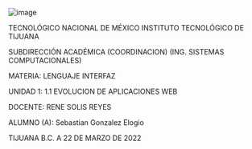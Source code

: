 ![image](https://user-images.githubusercontent.com/77412917/159584599-88333855-a72c-4a81-a65a-f5cb961eaed9.png)


TECNOLÓGICO NACIONAL DE MÉXICO INSTITUTO TECNOLÓGICO DE TIJUANA

SUBDIRECCIÓN ACADÉMICA (COORDINACION) (ING. SISTEMAS COMPUTACIONALES)

MATERIA: LENGUAJE INTERFAZ

UNIDAD 1: 1.1 EVOLUCION DE APLICACIONES WEB

DOCENTE: RENE SOLIS REYES

ALUMNO (A): Sebastian Gonzalez Elogio

TIJUANA B.C. A 22 DE MARZO DE 2022

